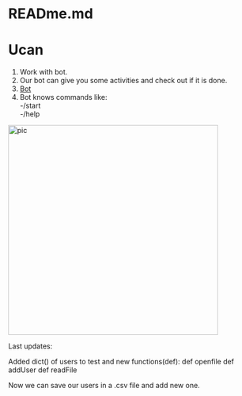 # READme.md
# Ucan
1) Work with bot.
2) Our bot can give you some activities and check out if it is done.
3) [Bot](https://t.me/ucansuperbot)
4) Bot knows commands like:  
-/start  
-/help
<img width="424" alt="pic" src="https://user-images.githubusercontent.com/94603459/142417063-c0bca196-f3c7-4e00-8d75-6c4959b2c265.PNG">

Last updates:

Added dict() of users to test and new functions(def):
def openfile
def addUser
def readFile

Now we can save our users in a .csv file and add new one.
